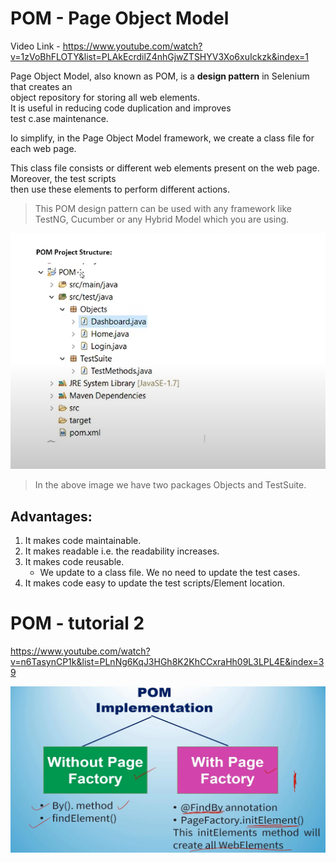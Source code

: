 # POM - Page Object Model

Video Link - https://www.youtube.com/watch?v=1zVoBhFLOTY&list=PLAkEcrdilZ4nhGjwZTSHYV3Xo6xuIckzk&index=1

Page Object Model, also known as POM, is a **design pattern** in Selenium that creates an  
object repository for storing all web elements.   
It is useful in reducing code duplication and improves  
test c.ase maintenance.  

Io simplify, in the Page Object Model framework, we create a class file for each web page.  

This class file consists or different web elements present on the web page. Moreover, the test scripts  
then use these elements to perform different actions.  

> This POM design pattern can be used with any framework like TestNG, Cucumber or any Hybrid Model which you are using.

![POMImage](image-37.png)

> In the above image we have two packages Objects and TestSuite.


## Advantages:

1. It makes code maintainable.
2. It makes readable i.e. the readability increases.
3. It makes code reusable.
    * We update to a class file. We no need to update the test cases.
4. It makes code easy to update the test scripts/Element location.

# POM - tutorial 2 
https://www.youtube.com/watch?v=n6TasynCP1k&list=PLnNg6KqJ3HGh8K2KhCCxraHh09L3LPL4E&index=39

![alt text](image-41.png)